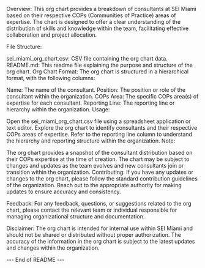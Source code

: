 Overview:
This org chart provides a breakdown of consultants at SEI Miami based on their respective COPs (Communities of Practice) areas of expertise. The chart is designed to offer a clear understanding of the distribution of skills and knowledge within the team, facilitating effective collaboration and project allocation.

File Structure:

sei_miami_org_chart.csv: CSV file containing the org chart data.
README.md: This readme file explaining the purpose and structure of the org chart.
Org Chart Format:
The org chart is structured in a hierarchical format, with the following columns:

Name: The name of the consultant.
Position: The position or role of the consultant within the organization.
COPs Area: The specific COPs area(s) of expertise for each consultant.
Reporting Line: The reporting line or hierarchy within the organization.
Usage:

Open the sei_miami_org_chart.csv file using a spreadsheet application or text editor.
Explore the org chart to identify consultants and their respective COPs areas of expertise.
Refer to the reporting line column to understand the hierarchy and reporting structure within the organization.
Note:

The org chart provides a snapshot of the consultant distribution based on their COPs expertise at the time of creation.
The chart may be subject to changes and updates as the team evolves and new consultants join or transition within the organization.
Contributing:
If you have any updates or changes to the org chart, please follow the standard contribution guidelines of the organization. Reach out to the appropriate authority for making updates to ensure accuracy and consistency.

Feedback:
For any feedback, questions, or suggestions related to the org chart, please contact the relevant team or individual responsible for managing organizational structure and documentation.

Disclaimer:
The org chart is intended for internal use within SEI Miami and should not be shared or distributed without proper authorization. The accuracy of the information in the org chart is subject to the latest updates and changes within the organization.

--- End of README ---
